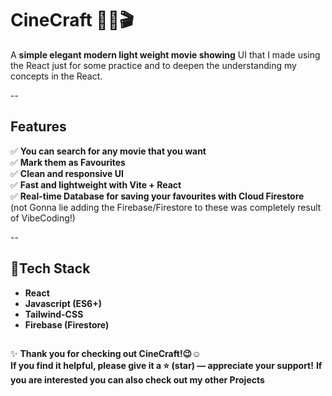 # CineCraft 🎥🍿🎬
A **simple elegant modern light weight movie showing** UI that I made using the React just for some practice and to deepen the understanding my concepts in the React.

--
## Features

✅ **You can search for any movie that you want**   
✅ **Mark them as Favourites**   
✅ **Clean and responsive UI**   
✅ **Fast and lightweight with Vite + React**   
✅ **Real-time Database for saving your favourites with Cloud Firestore**  
(not Gonna lie adding the Firebase/Firestore to these was completely result of VibeCoding!) 

--

## 🔹Tech Stack

- **React**    
- **Javascript (ES6+)**  
- **Tailwind-CSS**  
- **Firebase (Firestore)**  


##
✨ **Thank you for checking out CineCraft!😉☺️**  
**If you find it helpful, please give it a ⭐ (star) — appreciate your support!**
**If you are interested you can also check out my other Projects**

